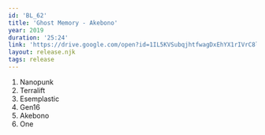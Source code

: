 ```yaml
---
id: 'BL_62'
title: 'Ghost Memory - Akebono'
year: 2019
duration: '25:24'
link: 'https://drive.google.com/open?id=1IL5KVSubqjhtfwagDxEhYX1rIVrC8leA'
layout: release.njk
tags: release
---
```


01. Nanopunk
02. Terralift
03. Esemplastic
04. Gen16
05. Akebono
06. One
